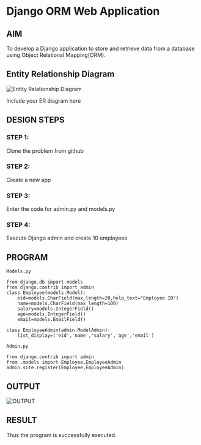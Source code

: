 # Django ORM Web Application

## AIM
To develop a Django application to store and retrieve data from a database using Object Relational Mapping(ORM).

## Entity Relationship Diagram

![Entity Relationship Diagram](./orm.png)

Include your ER diagram here

## DESIGN STEPS

### STEP 1:
Clone the problem from github
### STEP 2:
Create a new app
### STEP 3:
Enter the code for admin.py and models.py
### STEP 4:
Execute Django admin and create 10 employees
## PROGRAM

```
Models.py

from django.db import models
from django.contrib import admin
class Employee(models.Model):
    eid=models.CharField(max_length=20,help_text="Employee ID")
    name=models.CharField(max_length=100)
    salary=models.IntegerField()
    age=models.IntegerField()
    email=models.EmailField()

class EmployeeAdmin(admin.ModelAdmin):
    list_display=('eid','name','salary','age','email')

Admin.py

from django.contrib import admin
from .models import Employee,EmployeeAdmin
admin.site.register(Employee,EmployeeAdmin)
```

## OUTPUT

![OUTPUT](./ex02ORM.png)


## RESULT
Thus the program is successfully executed.